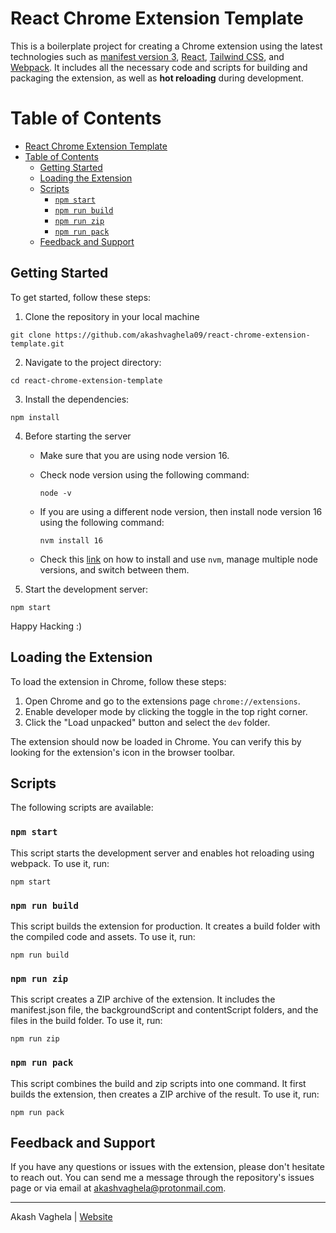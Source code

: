 # React Chrome Extension Template

This is a boilerplate project for creating a Chrome extension using the latest technologies such as [manifest version 3](https://developer.chrome.com/docs/extensions/mv3/intro/), [React](https://reactjs.org/), [Tailwind CSS](https://tailwindcss.com/), and [Webpack](https://webpack.js.org/). It includes all the necessary code and scripts for building and packaging the extension, as well as **hot reloading** during development.

Table of Contents
=================
- [React Chrome Extension Template](#react-chrome-extension-template)
- [Table of Contents](#table-of-contents)
  - [Getting Started](#getting-started)
  - [Loading the Extension](#loading-the-extension)
  - [Scripts](#scripts)
    - [`npm start`](#npm-start)
    - [`npm run build`](#npm-run-build)
    - [`npm run zip`](#npm-run-zip)
    - [`npm run pack`](#npm-run-pack)
  - [Feedback and Support](#feedback-and-support)

## Getting Started

To get started, follow these steps:

1. Clone the repository in your local machine

```
git clone https://github.com/akashvaghela09/react-chrome-extension-template.git
```

2. Navigate to the project directory:

```
cd react-chrome-extension-template
```

3. Install the dependencies:

```
npm install
```

4. Before starting the server
   - Make sure that you are using node version 16.
   - Check node version using the following command:

        ```
        node -v
        ```

   - If you are using a different node version, then install node version 16 using the following command:

        ```
        nvm install 16
        ```

   - Check this [link](https://techstacker.com/run-multiple-node-versions-node-nvm/) on how to install and use `nvm`, manage multiple node versions, and switch between them.

5. Start the development server:

```
npm start
```

Happy Hacking :)


## Loading the Extension

To load the extension in Chrome, follow these steps:

1. Open Chrome and go to the extensions page `chrome://extensions`.
2. Enable developer mode by clicking the toggle in the top right corner.
3. Click the "Load unpacked" button and select the `dev` folder.

The extension should now be loaded in Chrome. You can verify this by looking for the extension's icon in the browser toolbar.

## Scripts

The following scripts are available:

### `npm start`

This script starts the development server and enables hot reloading using webpack. To use it, run:

```
npm start
```

### `npm run build`

This script builds the extension for production. It creates a build folder with the compiled code and assets. To use it, run:

```
npm run build
```

### `npm run zip`

This script creates a ZIP archive of the extension. It includes the manifest.json file, the backgroundScript and contentScript folders, and the files in the build folder. To use it, run:

```
npm run zip
```

### `npm run pack`

This script combines the build and zip scripts into one command. It first builds the extension, then creates a ZIP archive of the result. To use it, run:

```
npm run pack
```

## Feedback and Support

If you have any questions or issues with the extension, please don't hesitate to reach out. You can send me a message through the repository's issues page or via email at <akashvaghela@protonmail.com>.

---

Akash Vaghela | [Website](https://akash11.com)
